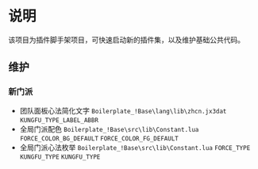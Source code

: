 # 说明

该项目为插件脚手架项目，可快速启动新的插件集，以及维护基础公共代码。

## 维护

### 新门派

* 团队面板心法简化文字 `Boilerplate_!Base\lang\lib\zhcn.jx3dat` `KUNGFU_TYPE_LABEL_ABBR`
* 全局门派配色 `Boilerplate_!Base\src\lib\Constant.lua` `FORCE_COLOR_BG_DEFAULT` `FORCE_COLOR_FG_DEFAULT`
* 全局门派心法枚举 `Boilerplate_!Base\src\lib\Constant.lua` `FORCE_TYPE` `KUNGFU_TYPE` `KUNGFU_TYPE`

